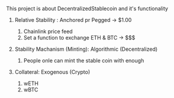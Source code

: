 This project is about DecentralizedStablecoin and it's functionality

1. Relative Stability : Anchored pr Pegged -> $1.00
   1. Chainlink price feed
   2. Set a function to exchange ETH & BTC -> $$$


2. Stability Machanism (Minting): Algorithmic (Decentralized)
   1. People onle can mint the stable coin with enough


3. Collateral: Exogenous (Crypto) 
   1. wETH
   2. wBTC